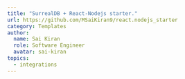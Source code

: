 ```yaml
---
title: "SurrealDB + React-Nodejs starter."
url: https://github.com/MSaiKiran9/react.nodejs_starter
category: Templates
author:
  name: Sai Kiran
  role: Software Engineer
  avatar: sai-kiran
topics:
  - integrations
---
```



